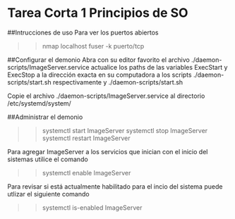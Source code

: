 # Tarea Corta 1 Principios de SO

##Intrucciones de uso
Para ver los puertos abiertos

>> nmap localhost
>> fuser -k puerto/tcp

##Configurar el demonio
Abra con su editor favorito el archivo ./daemon-scripts/ImageServer.service actualice los paths de las variables ExecStart y ExecStop a la dirección exacta en su computadora a los scripts ./daemon-scripts/start.sh respectivamente y ./daemon-scripts/start.sh

Copie el archivo ./daemon-scripts/ImageServer.service al directorio /etc/systemd/system/

##Administrar el demonio

>> systemctl start ImageServer
>> systemctl stop ImageServer
>> systemctl restart ImageServer

Para agregar ImageServer a los servicios que inician con el inicio del sistemas utilice el comando
 
 >> systemctl enable ImageServer

 Para revisar si está actualmente habilitado para el incio del sistema puede utlizar el siguiente comando

>> systemctl is-enabled ImageServer